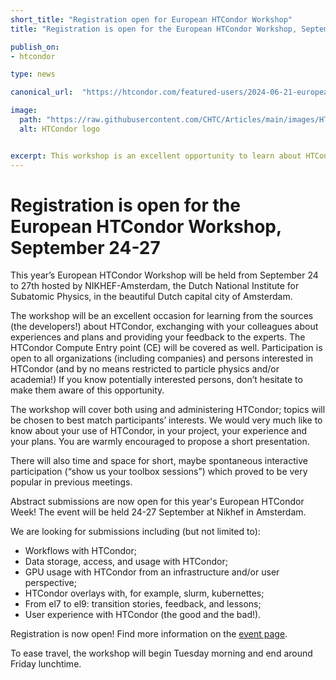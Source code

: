 ```yaml
---
short_title: "Registration open for European HTCondor Workshop" 
title: "Registration is open for the European HTCondor Workshop, September 24-27"

publish_on:
- htcondor

type: news

canonical_url:  "https://htcondor.com/featured-users/2024-06-21-european-htcondor-week-registration.html"

image:
  path: "https://raw.githubusercontent.com/CHTC/Articles/main/images/HTCondor_red_blk_notag.png"
  alt: HTCondor logo


excerpt: This workshop is an excellent opportunity to learn about HTCondor in the beautiful Amsterdam.
---
```



# Registration is open for the European HTCondor Workshop, September 24-27


This year’s European HTCondor Workshop will be held from September 24 to 27th hosted by NIKHEF-Amsterdam, the Dutch National Institute for Subatomic Physics, in the beautiful Dutch capital city of Amsterdam.


The workshop will be an excellent occasion for learning from the sources (the developers!) about HTCondor, exchanging with your colleagues about experiences and plans and providing your feedback to the experts. The HTCondor Compute Entry point (CE) will be covered as well. Participation is open to all organizations (including companies) and persons interested in HTCondor (and by no means restricted to particle physics and/or academia!) If you know potentially interested persons, don’t hesitate to make them aware of this opportunity.


The workshop will cover both using and administering HTCondor; topics will be chosen to best match participants’ interests. We would very much like to know about your use of HTCondor, in your project, your experience and your plans. You are warmly encouraged to propose a short presentation.


There will also time and space for short, maybe spontaneous interactive participation (“show us your toolbox sessions”) which proved to be very popular in previous meetings.

Abstract submissions are now open for this year's European HTCondor Week! The event will be held 24-27 September at Nikhef in Amsterdam.

We are looking for submissions including (but not limited to):

- Workflows with HTCondor;
- Data storage, access, and usage with HTCondor;
- GPU usage with HTCondor from an infrastructure and/or user perspective;
- HTCondor overlays with, for example, slurm, kubernettes;
- From el7 to el9: transition stories, feedback, and lessons;
- User experience with HTCondor (the good and the bad!).

Registration is now open! Find more information on the [event page](https://indico.cern.ch/event/1386170/).

To ease travel, the workshop will begin Tuesday morning and end around Friday lunchtime.

